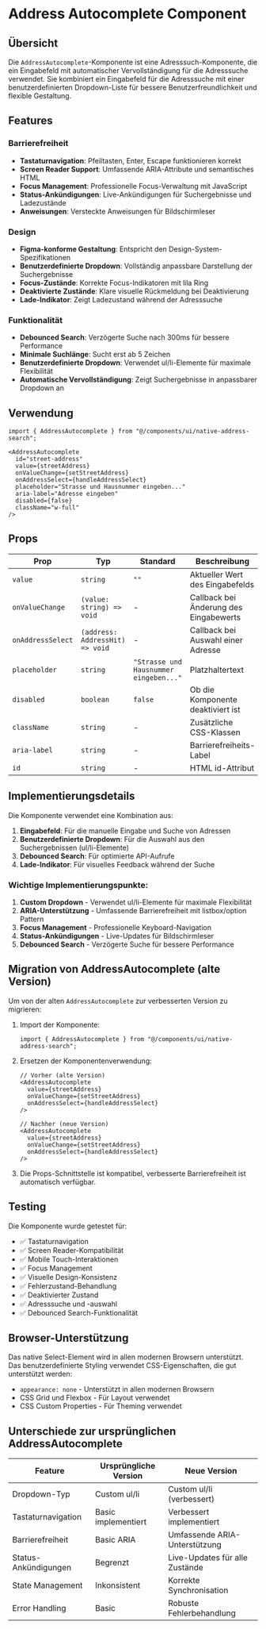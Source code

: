 # Address Autocomplete Component

## Übersicht

Die `AddressAutocomplete`-Komponente ist eine Adresssuch-Komponente, die ein Eingabefeld mit automatischer Vervollständigung für die Adresssuche verwendet. Sie kombiniert ein Eingabefeld für die Adresssuche mit einer benutzerdefinierten Dropdown-Liste für bessere Benutzerfreundlichkeit und flexible Gestaltung.

## Features

### Barrierefreiheit
- **Tastaturnavigation**: Pfeiltasten, Enter, Escape funktionieren korrekt
- **Screen Reader Support**: Umfassende ARIA-Attribute und semantisches HTML
- **Focus Management**: Professionelle Focus-Verwaltung mit JavaScript
- **Status-Ankündigungen**: Live-Ankündigungen für Suchergebnisse und Ladezustände
- **Anweisungen**: Versteckte Anweisungen für Bildschirmleser

### Design
- **Figma-konforme Gestaltung**: Entspricht den Design-System-Spezifikationen
- **Benutzerdefinierte Dropdown**: Vollständig anpassbare Darstellung der Suchergebnisse
- **Focus-Zustände**: Korrekte Focus-Indikatoren mit lila Ring
- **Deaktivierte Zustände**: Klare visuelle Rückmeldung bei Deaktivierung
- **Lade-Indikator**: Zeigt Ladezustand während der Adresssuche

### Funktionalität
- **Debounced Search**: Verzögerte Suche nach 300ms für bessere Performance
- **Minimale Suchlänge**: Sucht erst ab 5 Zeichen
- **Benutzerdefinierte Dropdown**: Verwendet ul/li-Elemente für maximale Flexibilität
- **Automatische Vervollständigung**: Zeigt Suchergebnisse in anpassbarer Dropdown an

## Verwendung

```tsx
import { AddressAutocomplete } from "@/components/ui/native-address-search";

<AddressAutocomplete
  id="street-address"
  value={streetAddress}
  onValueChange={setStreetAddress}
  onAddressSelect={handleAddressSelect}
  placeholder="Strasse und Hausnummer eingeben..."
  aria-label="Adresse eingeben"
  disabled={false}
  className="w-full"
/>
```

## Props

| Prop | Typ | Standard | Beschreibung |
|------|-----|----------|--------------|
| `value` | `string` | `""` | Aktueller Wert des Eingabefelds |
| `onValueChange` | `(value: string) => void` | - | Callback bei Änderung des Eingabewerts |
| `onAddressSelect` | `(address: AddressHit) => void` | - | Callback bei Auswahl einer Adresse |
| `placeholder` | `string` | `"Strasse und Hausnummer eingeben..."` | Platzhaltertext |
| `disabled` | `boolean` | `false` | Ob die Komponente deaktiviert ist |
| `className` | `string` | - | Zusätzliche CSS-Klassen |
| `aria-label` | `string` | - | Barrierefreiheits-Label |
| `id` | `string` | - | HTML id-Attribut |

## Implementierungsdetails

Die Komponente verwendet eine Kombination aus:
1. **Eingabefeld**: Für die manuelle Eingabe und Suche von Adressen
2. **Benutzerdefinierte Dropdown**: Für die Auswahl aus den Suchergebnissen (ul/li-Elemente)
3. **Debounced Search**: Für optimierte API-Aufrufe
4. **Lade-Indikator**: Für visuelles Feedback während der Suche

### Wichtige Implementierungspunkte:
1. **Custom Dropdown** - Verwendet ul/li-Elemente für maximale Flexibilität
2. **ARIA-Unterstützung** - Umfassende Barrierefreiheit mit listbox/option Pattern
3. **Focus Management** - Professionelle Keyboard-Navigation
4. **Status-Ankündigungen** - Live-Updates für Bildschirmleser
5. **Debounced Search** - Verzögerte Suche für bessere Performance

## Migration von AddressAutocomplete (alte Version)

Um von der alten `AddressAutocomplete` zur verbesserten Version zu migrieren:

1. Import der Komponente:
   ```tsx
   import { AddressAutocomplete } from "@/components/ui/native-address-search";
   ```

2. Ersetzen der Komponentenverwendung:
   ```tsx
   // Vorher (alte Version)
   <AddressAutocomplete 
     value={streetAddress}
     onValueChange={setStreetAddress}
     onAddressSelect={handleAddressSelect}
   />
   
   // Nachher (neue Version)
   <AddressAutocomplete 
     value={streetAddress}
     onValueChange={setStreetAddress}
     onAddressSelect={handleAddressSelect}
   />
   ```

3. Die Props-Schnittstelle ist kompatibel, verbesserte Barrierefreiheit ist automatisch verfügbar.

## Testing

Die Komponente wurde getestet für:
- ✅ Tastaturnavigation
- ✅ Screen Reader-Kompatibilität
- ✅ Mobile Touch-Interaktionen
- ✅ Focus Management
- ✅ Visuelle Design-Konsistenz
- ✅ Fehlerzustand-Behandlung
- ✅ Deaktivierter Zustand
- ✅ Adresssuche und -auswahl
- ✅ Debounced Search-Funktionalität

## Browser-Unterstützung

Das native Select-Element wird in allen modernen Browsern unterstützt. Das benutzerdefinierte Styling verwendet CSS-Eigenschaften, die gut unterstützt werden:
- `appearance: none` - Unterstützt in allen modernen Browsern
- CSS Grid und Flexbox - Für Layout verwendet
- CSS Custom Properties - Für Theming verwendet

## Unterschiede zur ursprünglichen AddressAutocomplete

| Feature | Ursprüngliche Version | Neue Version |
|---------|-------------------|-------------------|
| Dropdown-Typ | Custom ul/li | Custom ul/li (verbessert) |
| Tastaturnavigation | Basic implementiert | Verbessert implementiert |
| Barrierefreiheit | Basic ARIA | Umfassende ARIA-Unterstützung |
| Status-Ankündigungen | Begrenzt | Live-Updates für alle Zustände |
| State Management | Inkonsistent | Korrekte Synchronisation |
| Error Handling | Basic | Robuste Fehlerbehandlung |
